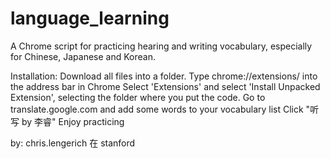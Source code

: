 language_learning
=================

A Chrome script for practicing hearing and writing vocabulary, especially for Chinese, Japanese and Korean.

Installation: 
Download all files into a folder. 
Type chrome://extensions/ into the address bar in Chrome
Select 'Extensions' and select 'Install Unpacked Extension', selecting the folder where you put the code. 
Go to translate.google.com and add some words to your vocabulary list 
Click "听写 by 李睿" 
Enjoy practicing 

by: 
chris.lengerich 在 stanford
